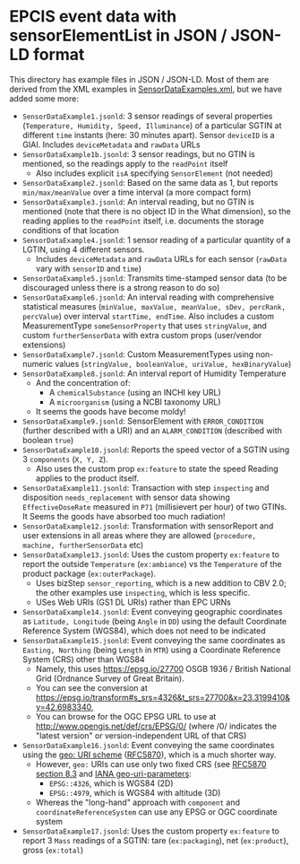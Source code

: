 # EPCIS event data with sensorElementList in JSON / JSON-LD format

This directory has example files in JSON / JSON-LD. 
Most of them are derived from the XML examples in [SensorDataExamples.xml](../../XSD/SensorDataExamples.xml), but we have added some more:

- `SensorDataExample1.jsonld`: 3 sensor readings of several properties (`Temperature, Humidity, Speed, Illuminance`) 
  of a particular SGTIN at different `time` instants (here: 30 minutes apart). 
  Sensor `deviceID` is a GIAI. Includes `deviceMetadata` and `rawData` URLs
- `SensorDataExample1b.jsonld`: 3 sensor readings, but no GTIN is mentioned, so the readings apply to the `readPoint` itself
  - Also includes explicit `isA` specifying `SensorElement` (not needed)
- `SensorDataExample2.jsonld`:  Based on the same data as 1, but reports `min/max/meanValue` over a time interval (a more compact form)
- `SensorDataExample3.jsonld`:  An interval reading, but no GTIN is mentioned (note that there is no object ID in the What dimension), 
  so the reading applies to the `readPoint` itself, i.e. documents the storage conditions of that location 
- `SensorDataExample4.jsonld`:  1 sensor reading of a particular quantity of a LGTIN, using 4 different sensors. 
   - Includes `deviceMetadata` and `rawData` URLs for each sensor (`rawData` vary with `sensorID` and `time`)
- `SensorDataExample5.jsonld`:  Transmits time-stamped sensor data (to be discouraged unless there is a strong reason to do so)
- `SensorDataExample6.jsonld`:  An interval reading with comprehensive statistical measures (`minValue, maxValue, meanValue, sDev, percRank, percValue`) over interval `startTime, endTime`.
   Also includes a custom MeasurementType `someSensorProperty` that uses `stringValue`, and custom `furtherSensorData` with extra custom props (user/vendor extensions)
- `SensorDataExample7.jsonld`:  Custom MeasurementTypes using non-numeric values (`stringValue, booleanValue, uriValue, hexBinaryValue`)
- `SensorDataExample8.jsonld`:  An interval report of Humidity Temperature
   - And the concentration of:
     - A `chemicalSubstance` (using an INCHI key URL)
     - A `microorganism` (using a NCBI taxonomy URL)
  - It seems the goods have become moldy!
- `SensorDataExample9.jsonld`:  SensorElement with `ERROR_CONDITION` (further described with a URI) and an `ALARM_CONDITION` (described with boolean `true`)
- `SensorDataExample10.jsonld`: Reports the speed vector of a SGTIN using 3 `components` (`X, Y, Z`).
   - Also uses the custom prop `ex:feature` to state the speed Reading applies to the product itself.
- `SensorDataExample11.jsonld`: Transaction with step `inspecting` and disposition `needs_replacement` with sensor data showing `EffectiveDoseRate` measured in `P71` (millisievert per hour) of two GTINs.
  It Seems the goods have absorbed too much radiation!
- `SensorDataExample12.jsonld`: Transformation with sensorReport and user extensions in all areas where they are allowed (`procedure, machine, furtherSensorData` etc)
- `SensorDataExample13.jsonld`: Uses the custom property `ex:feature` to report the outside `Temperature` (`ex:ambiance`) vs the `Temperature` of the product package (`ex:outerPackage`).
  - Uses bizStep `sensor_reporting`, which is a new addition to CBV 2.0; the other examples use `inspecting`, which is less specific.
  - USes Web URIs (GS1 DL URIs) rather than EPC URNs
- `SensorDataExample14.jsonld`: Event conveying geographic coordinates as `Latitude, Longitude` (being `Angle` in `DD`) using the default Coordinate Reference System (WGS84), which does not need to be indicated
- `SensorDataExample15.jsonld`: Event conveying the same coordinates as `Easting, Northing` (being `Length` in `MTR`) using a Coordinate Reference System (CRS) other than WGS84
  - Namely, this uses https://epsg.io/27700 OSGB 1936 / British National Grid (Ordnance Survey of Great Britain).
  - You can see the conversion at https://epsg.io/transform#s_srs=4326&t_srs=27700&x=23.3199410&y=42.6983340,
  - You can browse for the OGC EPSG URL to use at http://www.opengis.net/def/crs/EPSG/0/ (where /0/ indicates the "latest version" or version-independent URL of that CRS)
- `SensorDataExample16.jsonld`: Event conveying the same coordinates using the [geo: URI scheme](https://en.wikipedia.org/wiki/Geo_URI_scheme) ([RFC5870](https://datatracker.ietf.org/doc/html/rfc5870)), which is a much shorter way. 
  - However, `geo:` URIs can use only two fixed CRS (see [RFC5870 section 8.3](https://datatracker.ietf.org/doc/html/rfc5870#section-8.3) and [IANA geo-uri-parameters](https://iana.org/assignments/geo-uri-parameters/geo-uri-parameters.xhtml):
    - `EPSG::4326`, which is WGS84 (2D)
    - `EPSG::4979`, which is WGS84 with altitude (3D)
  - Whereas the "long-hand" approach with `component` and `coordinateReferenceSystem` can use any EPSG or OGC coordinate system
- `SensorDataExample17.jsonld`: Uses the custom property `ex:feature` to report 3 `Mass` readings of a SGTIN:
   tare (`ex:packaging`), net (`ex:product`), gross (`ex:total`)
